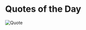 
  
<h1>Quotes of the Day </h1>
<!-- <img src="https://user-images.githubusercontent.com/74038190/212749447-bfb7e725-6987-49d9-ae85-2015e3e7cc41.gif" width="950"> -->



 ![Quote](https://github-readme-quotes-bay.vercel.app/quote?theme=dark&layout=zues&&quoteCategory=programming)
